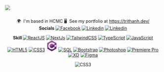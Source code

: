 # ![](https://readme-typing-svg.herokuapp.com/?font=Righteous&size=35&pause=1000&width=435&lines=Hi+There+%F0%9F%91%8B;I%27m+Tri+Thanh!%22)

<div align="center">
  🌍  I'm based in HCMC
  🖥️  See my portfolio at <a href="[https://facebook.com/BluMTT](https://trithanh.dev/)" target="_blank" rel="noreferrer">https://trithanh.dev/</a>
</div>


<div align="center">
  <strong>Socials</strong>
  <a href="https://facebook.com/BluMTT" target="_blank" rel="noreferrer"><img src="https://upload.wikimedia.org/wikipedia/commons/thumb/5/51/Facebook_f_logo_%282019%29.svg/2048px-Facebook_f_logo_%282019%29.svg.png" width="36" height="36" alt="Facebook" /></a>
  <a href="https://linkedin.com/in/thanhdev" target="_blank" rel="noreferrer"><img src="https://upload.wikimedia.org/wikipedia/commons/thumb/c/ca/LinkedIn_logo_initials.png/768px-LinkedIn_logo_initials.png" width="36" height="36" alt="Linkedin" /></a>
  <a href="https://www.youtube.com/channel/UCxtkn_esM8hVuhhvvhMdG5w" target="_blank" rel="noreferrer"><img src="https://cdn-icons-png.flaticon.com/512/1384/1384060.png" width="36" height="36" alt="Linkedin" /></a>
</div>

<p align="center">
  <strong>
    Skill
  </strong>
  <a href="https://reactjs.org/" target="_blank" rel="noreferrer"><img src="https://raw.githubusercontent.com/danielcranney/readme-generator/main/public/icons/skills/react-colored.svg" width="36" height="36" alt="ReactJS" /></a>
  <a href="https://nextjs.org/docs" target="_blank" rel="noreferrer"><img src="https://raw.githubusercontent.com/danielcranney/readme-generator/main/public/icons/skills/nextjs-colored.svg" width="36" height="36" alt="NextJs" /></a>
  <a href="https://tailwindcss.com/" target="_blank" rel="noreferrer"><img src="https://raw.githubusercontent.com/danielcranney/readme-generator/main/public/icons/skills/tailwindcss-colored.svg" width="36" height="36" alt="TailwindCSS" /></a>
  <a href="https://www.typescriptlang.org/" target="_blank"><img src="https://raw.githubusercontent.com/danielcranney/readme-generator/main/public/icons/skills/typescript-colored.svg" width="36" height="36" alt="TypeScript" /></a>
  <a href="https://developer.mozilla.org/en-US/docs/Web/JavaScript" target="_blank" rel="noreferrer"><img src="https://raw.githubusercontent.com/danielcranney/readme-generator/main/public/icons/skills/javascript-colored.svg" width="36" height="36" alt="JavaScript" /></a>
  <a href="https://developer.mozilla.org/en-US/docs/Glossary/HTML5" target="_blank" rel="noreferrer"><img src="https://raw.githubusercontent.com/danielcranney/readme-generator/main/public/icons/skills/html5-colored.svg" width="36" height="36" alt="HTML5" /></a>
  <a href="https://www.w3.org/TR/CSS/#css" target="_blank" rel="noreferrer"><img src="https://raw.githubusercontent.com/danielcranney/readme-generator/main/public/icons/skills/css3-colored.svg" width="36" height="36" alt="CSS3" /></a>
  <a href="https://www.w3schools.com/cs/index.php" target="_blank" rel="noreferrer"><img src="https://raw.githubusercontent.com/devicons/devicon/master/icons/csharp/csharp-original.svg" width="36" height="36" alt="C#" /></a>
  <a href="https://www.w3schools.com/sql/default.asp" target="_blank" rel="noreferrer"><img src="https://cdn-icons-png.flaticon.com/512/5968/5968364.png" width="36" height="36" alt="SQL" /></a>
  <a href="https://getbootstrap.com/" target="_blank" rel="noreferrer"><img src="https://raw.githubusercontent.com/danielcranney/readme-generator/main/public/icons/skills/bootstrap-colored.svg" width="36" height="36" alt="Bootstrap" /></a>
  <a href="https://www.adobe.com/uk/products/photoshop.html" target="_blank" rel="noreferrer"><img src="https://raw.githubusercontent.com/danielcranney/readme-generator/main/public/icons/skills/photoshop-colored.svg" width="36" height="36" alt="Photoshop" /></a>
  <a href="https://www.adobe.com/uk/products/premiere.html" target="_blank" rel="noreferrer"><img src="https://raw.githubusercontent.com/danielcranney/readme-generator/main/public/icons/skills/premierepro-colored.svg" width="36" height="36" alt="Premiere Pro" /></a>
  <a href="https://www.adobe.com/uk/products/xd.html" target="_blank" rel="noreferrer"><img src="https://raw.githubusercontent.com/danielcranney/readme-generator/main/public/icons/skills/xd-colored.svg" width="36" height="36" alt="XD" /></a>
  <a href="https://www.figma.com/" target="_blank" rel="noreferrer"><img src="https://raw.githubusercontent.com/danielcranney/readme-generator/main/public/icons/skills/figma-colored.svg" width="36" height="36" alt="Figma" /></a>
</p>
<div align="center">
  <img src="https://media.tenor.com/GfSX-u7VGM4AAAAM/coding.gif" width="150" height="150" alt="CSS3" />
</div>
